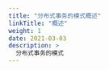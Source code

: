 ```yaml
---
title: "分布式事务的模式概述"
linkTitle: "概述"
weight: 1
date: 2021-03-03
description: >
  分布式事务的模式
---
```




